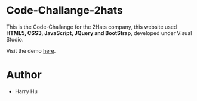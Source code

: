 # Code-Challange-2hats

This is the Code-Challange for the 2Hats company, this website used **HTML5, CSS3, JavaScript, JQuery and BootStrap**, 
developed under Visual Studio.

Visit the demo [here](https://harryhoo23.github.io/Code-Challange-2hats/).


# Author

* Harry Hu
